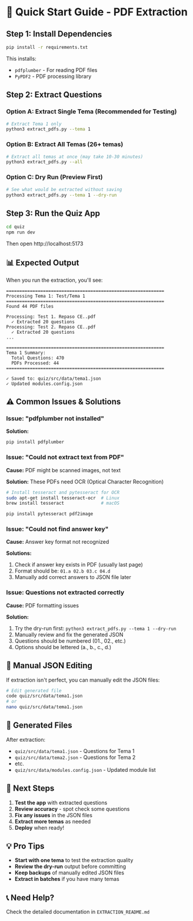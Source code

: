 # 🚀 Quick Start Guide - PDF Extraction

## Step 1: Install Dependencies

```bash
pip install -r requirements.txt
```

This installs:
- `pdfplumber` - For reading PDF files
- `PyPDF2` - PDF processing library

## Step 2: Extract Questions

### Option A: Extract Single Tema (Recommended for Testing)

```bash
# Extract Tema 1 only
python3 extract_pdfs.py --tema 1
```

### Option B: Extract All Temas (26+ temas)

```bash
# Extract all temas at once (may take 10-30 minutes)
python3 extract_pdfs.py --all
```

### Option C: Dry Run (Preview First)

```bash
# See what would be extracted without saving
python3 extract_pdfs.py --tema 1 --dry-run
```

## Step 3: Run the Quiz App

```bash
cd quiz
npm run dev
```

Then open http://localhost:5173

## 📊 Expected Output

When you run the extraction, you'll see:

```
============================================================
Processing Tema 1: Test/Tema 1
============================================================
Found 44 PDF files

Processing: Test 1. Repaso CE..pdf
  ✓ Extracted 20 questions
Processing: Test 2. Repaso CE..pdf
  ✓ Extracted 20 questions
...

============================================================
Tema 1 Summary:
  Total Questions: 470
  PDFs Processed: 44
============================================================

✓ Saved to: quiz/src/data/tema1.json
✓ Updated modules.config.json
```

## ⚠️ Common Issues & Solutions

### Issue: "pdfplumber not installed"
**Solution:**
```bash
pip install pdfplumber
```

### Issue: "Could not extract text from PDF"
**Cause:** PDF might be scanned images, not text

**Solution:** These PDFs need OCR (Optical Character Recognition)
```bash
# Install tesseract and pytesseract for OCR
sudo apt-get install tesseract-ocr  # Linux
brew install tesseract              # macOS

pip install pytesseract pdf2image
```

### Issue: "Could not find answer key"
**Cause:** Answer key format not recognized

**Solutions:**
1. Check if answer key exists in PDF (usually last page)
2. Format should be: `01.a 02.b 03.c 04.d`
3. Manually add correct answers to JSON file later

### Issue: Questions not extracted correctly
**Cause:** PDF formatting issues

**Solution:**
1. Try the dry-run first: `python3 extract_pdfs.py --tema 1 --dry-run`
2. Manually review and fix the generated JSON
3. Questions should be numbered (01., 02., etc.)
4. Options should be lettered (a., b., c., d.)

## 🔧 Manual JSON Editing

If extraction isn't perfect, you can manually edit the JSON files:

```bash
# Edit generated file
code quiz/src/data/tema1.json
# or
nano quiz/src/data/tema1.json
```

## 📁 Generated Files

After extraction:
- `quiz/src/data/tema1.json` - Questions for Tema 1
- `quiz/src/data/tema2.json` - Questions for Tema 2
- etc.
- `quiz/src/data/modules.config.json` - Updated module list

## 🎯 Next Steps

1. **Test the app** with extracted questions
2. **Review accuracy** - spot check some questions
3. **Fix any issues** in the JSON files
4. **Extract more temas** as needed
5. **Deploy** when ready!

## 💡 Pro Tips

- **Start with one tema** to test the extraction quality
- **Review the dry-run** output before committing
- **Keep backups** of manually edited JSON files
- **Extract in batches** if you have many temas

## 📞 Need Help?

Check the detailed documentation in `EXTRACTION_README.md`
